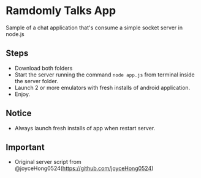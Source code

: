 # Ramdomly Talks App
Sample of a chat application that's consume a simple socket server in node.js

## Steps
- Download both folders 
- Start the server running the command `node app.js` from terminal inside the server folder.
- Launch 2 or more emulators with fresh installs of android application.
- Enjoy.

## Notice
- Always launch fresh installs of app when restart server.

## Important
- Original server script from @joyceHong0524(https://github.com/joyceHong0524) 
